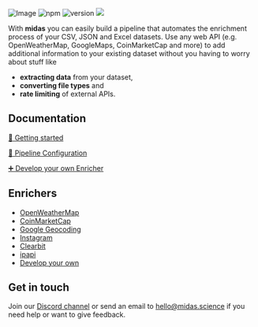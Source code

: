 
![Image](https://i.imgur.com/eggrY7G.png)
![npm](https://img.shields.io/npm/v/npm.svg?style=for-the-badge)
![version](https://img.shields.io/badge/version-0.1-blue.svg?Cache=true&style=for-the-badge)
[<img src="https://i.imgur.com/xID4Ncu.png">](https://discord.gg/zBYnHuN)

With **midas** you can easily build a pipeline that automates the enrichment process of your CSV, JSON and Excel datasets. Use any web API (e.g. OpenWeatherMap, GoogleMaps, CoinMarketCap and more) to add additional information to your existing dataset without you having to worry about stuff like

- **extracting data** from your dataset,
- **converting file types** and
- **rate limiting** of external APIs.



## **Documentation**

[🚀 Getting started](https://github.com/midas-science/midas/wiki/Getting-Started)

[🔧 Pipeline Configuration](https://github.com/midas-science/midas/wiki/Pipeline-Configuration)

[➕ Develop your own Enricher](https://github.com/midas-science/midas/wiki/Develop-your-own-Enricher)



## **Enrichers**

- [OpenWeatherMap](https://github.com/midas-science/enricher-openweathermap)
- [CoinMarketCap](https://github.com/midas-science/enricher-coinmarketcap)
- [Google Geocoding](https://github.com/midas-science/enricher-googlegeocoding)
- [Instagram](https://github.com/midas-science/enricher-instagramlocation)
- [Clearbit](https://github.com/midas-science/enricher-clearbit)
- [ipapi](https://github.com/midas-science/enricher-ipapi)
- [Develop your own](https://github.com/midas-science/midas/wiki/Develop-your-own-Enricher)


## **Get in touch**
Join our [Discord channel](https://discord.gg/zBYnHuN) or send an email to hello@midas.science if you need help or want to give feedback.
